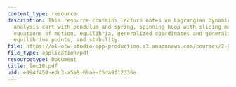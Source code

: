 ```yaml
---
content_type: resource
description: This resource contains lecture notes on Lagrangian dynamics, equilibrium
  analysis cart with pendulum and spring, spinning hoop with sliding mass examples,
  equations of motion, equilibria, generalized coordinates and generalized forces,
  equilibrium points, and stability.
file: https://ol-ocw-studio-app-production.s3.amazonaws.com/courses/2-003j-dynamics-and-control-i-spring-2007/e094f450edc3a5a869aef5da9f12336e_lec18.pdf
file_type: application/pdf
resourcetype: Document
title: lec18.pdf
uid: e094f450-edc3-a5a8-69ae-f5da9f12336e
---
```

